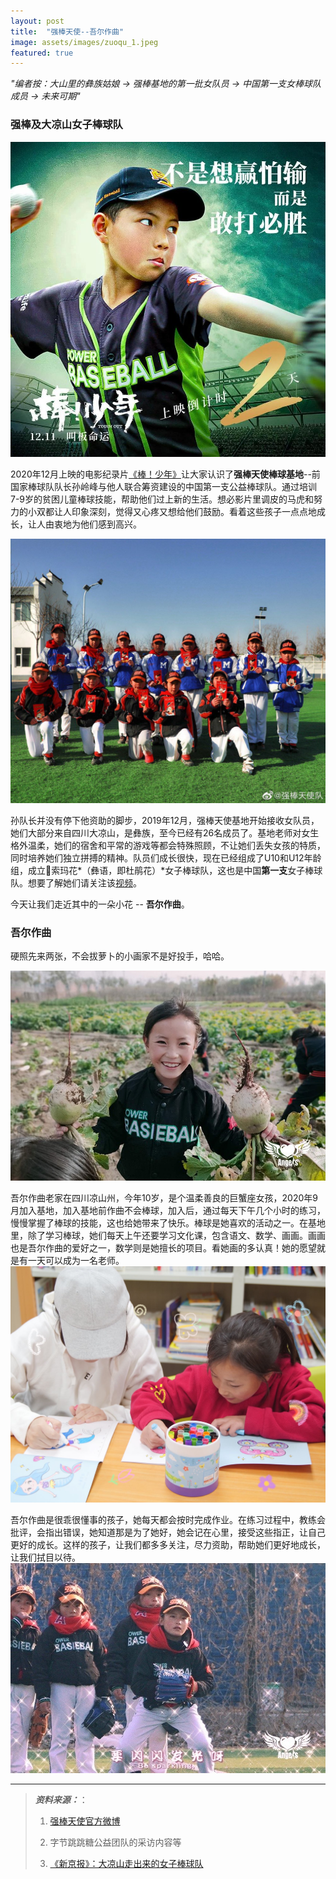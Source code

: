 ```yaml
---
layout: post
title:  "强棒天使--吾尔作曲"
image: assets/images/zuoqu_1.jpeg
featured: true
---
```


*"编者按：大山里的彝族姑娘 -> 强棒基地的第一批女队员 -> 中国第一支女棒球队成员 -> 未来可期"*

### 强棒及大凉山女子棒球队

![棒！少年](../assets/images/棒少年.jpeg)

2020年12月上映的电影纪录片[《棒！少年》](https://movie.douban.com/subject/34930862/)让大家认识了**强棒天使棒球基地**--前国家棒球队队长孙岭峰与他人联合筹资建设的中国第一支公益棒球队。通过培训7-9岁的贫困儿童棒球技能，帮助他们过上新的生活。想必影片里调皮的马虎和努力的小双都让人印象深刻，觉得又心疼又想给他们鼓励。看着这些孩子一点点地成长，让人由衷地为他们感到高兴。

![女子棒球队2](../assets/images/女子棒球队2.jpeg)

孙队长并没有停下他资助的脚步，2019年12月，强棒天使基地开始接收女队员，她们大部分来自四川大凉山，是彝族，至今已经有26名成员了。基地老师对女生格外温柔，她们的宿舍和平常的游戏等都会特殊照顾，不让她们丢失女孩的特质，同时培养她们独立拼搏的精神。队员们成长很快，现在已经组成了U10和U12年龄组，成立🌸索玛花*（彝语，即杜鹃花）*女子棒球队，这也是中国**第一支**女子棒球队。想要了解她们请关注该[视频](https://weibo.com/tv/show/1034:4598808034869318?from=old_pc_videoshow)。

今天让我们走近其中的一朵小花 -- **吾尔作曲**。

### 吾尔作曲
硬照先来两张，不会拔萝卜的小画家不是好投手，哈哈。

![吾尔作曲萝卜](../assets/images/吾尔作曲瓜.jpeg)

吾尔作曲老家在四川凉山州，今年10岁，是个温柔善良的巨蟹座女孩，2020年9月加入基地，加入基地前作曲不会棒球，加入后，通过每天下午几个小时的练习，慢慢掌握了棒球的技能，这也给她带来了快乐。棒球是她喜欢的活动之一。在基地里，除了学习棒球，她们每天上午还要学习文化课，包含语文、数学、画画。画画也是吾尔作曲的爱好之一，数学则是她擅长的项目。看她画的多认真！她的愿望就是有一天可以成为一名老师。
![吾尔作曲画画](../assets/images/吾尔作曲画画.jpeg)

吾尔作曲是很乖很懂事的孩子，她每天都会按时完成作业。在练习过程中，教练会批评，会指出错误，她知道那是为了她好，她会记在心里，接受这些指正，让自己更好的成长。这样的孩子，让我们都多多关注，尽力资助，帮助她们更好地成长，让我们拭目以待。
![吾尔作曲棒球](../assets/images/吾尔作曲棒球.jpeg)

-----
>***资料来源：***：
>
>1. [强棒天使官方微博](https://weibo.com/PBangels?is_hot=1)
>
>2. 字节跳跳糖公益团队的采访内容等
>
>3. [《新京报》：大凉山走出来的女子棒球队](https://www.bjnews.com.cn/detail/160808745815171.html)
